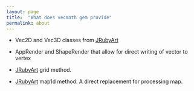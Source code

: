 ```yaml
---
layout: page
title:  "What does vecmath gem provide"
permalink: about
---
```


  - Vec2D and Vec3D classes from [JRubyArt](https://github.com/ruby-processing/JRubyArt)

  - AppRender and ShapeRender that allow for direct writing of vector to vertex

  - [JRubyArt](https://github.com/ruby-processing/JRubyArt) grid method.

  - [JRubyArt](https://github.com/ruby-processing/JRubyArt) map1d method. A direct replacement for processing map.

  
